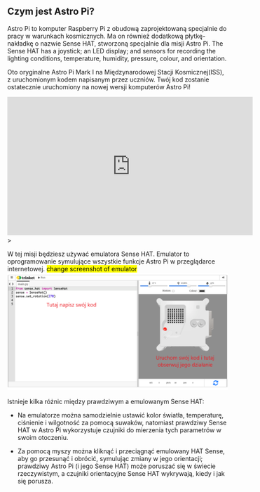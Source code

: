 ## Czym jest Astro Pi?

Astro Pi to komputer Raspberry Pi z obudową zaprojektowaną specjalnie do pracy w warunkach kosmicznych. Ma on również dodatkową płytkę-nakładkę o nazwie Sense HAT, stworzoną specjalnie dla misji Astro Pi. The Sense HAT has a joystick; an LED display; and sensors for recording the lighting conditions, temperature, humidity, pressure, colour, and orientation.

Oto oryginalne Astro Pi Mark I na Międzynarodowej Stacji Kosmicznej(ISS), z uruchomionym kodem napisanym przez uczniów. Twój kod zostanie ostatecznie uruchomiony na nowej wersji komputerów Astro Pi!


<iframe width="560" height="315" src="https://www.youtube.com/embed/4ykbAJeGPMM" frameborder="0" allow="accelerometer; autoplay; encrypted-media; gyroscope; picture-in-picture" allowfullscreen></iframe>>

W tej misji będziesz używać emulatora Sense HAT. Emulator to oprogramowanie symulujące wszystkie funkcje Astro Pi w przeglądarce internetowej.
<mark>change screenshot of emulator</mark> ![Opisany zrzut ekranu emulatora Sense HAT z okienkiem kodu po lewej stronie i emulatorem po prawej stronie.](images/sense-hat-emulator.png)

Istnieje kilka różnic między prawdziwym a emulowanym Sense HAT:
- Na emulatorze można samodzielnie ustawić kolor światła, temperaturę, ciśnienie i wilgotność za pomocą suwaków, natomiast prawdziwy Sense HAT w Astro Pi wykorzystuje czujniki do mierzenia tych parametrów w swoim otoczeniu.

- Za pomocą myszy można kliknąć i przeciągnąć emulowany HAT Sense, aby go przesunąć i obrócić, symulując zmiany w jego orientacji; prawdziwy Astro Pi (i jego Sense HAT) może poruszać się w świecie rzeczywistym, a czujniki orientacyjne Sense HAT wykrywają, kiedy i jak się porusza.
